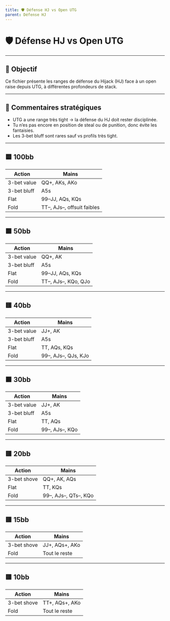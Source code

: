 ```yaml
---
title: 🛡️ Défense HJ vs Open UTG
parent: Défense HJ
---
```


# 🛡️ Défense HJ vs Open UTG

---

## 🎯 Objectif

Ce fichier présente les ranges de défense du Hijack (HJ) face à un open raise depuis UTG, à différentes profondeurs de stack.

---

## 🧠 Commentaires stratégiques

- UTG a une range très tight → la défense du HJ doit rester disciplinée.
- Tu n’es pas encore en position de steal ou de punition, donc évite les fantaisies.
- Les 3-bet bluff sont rares sauf vs profils très tight.

---

## 🟦 100bb

| Action         | Mains                                      |
|----------------|---------------------------------------------|
| 3-bet value    | QQ+, AKs, AKo                               |
| 3-bet bluff    | A5s                                         |
| Flat           | 99–JJ, AQs, KQs                             |
| Fold           | TT–, AJs–, offsuit faibles                  |

---

## 🟩 50bb

| Action         | Mains                                      |
|----------------|---------------------------------------------|
| 3-bet value    | QQ+, AK                                     |
| 3-bet bluff    | A5s                                         |
| Flat           | 99–JJ, AQs, KQs                             |
| Fold           | TT–, AJs–, KQo, QJo                         |

---

## 🟨 40bb

| Action         | Mains                                      |
|----------------|---------------------------------------------|
| 3-bet value    | JJ+, AK                                     |
| 3-bet bluff    | A5s                                         |
| Flat           | TT, AQs, KQs                                |
| Fold           | 99–, AJs–, QJs, KJo                         |

---

## 🟧 30bb

| Action         | Mains                                      |
|----------------|---------------------------------------------|
| 3-bet value    | JJ+, AK                                     |
| 3-bet bluff    | A5s                                         |
| Flat           | TT, AQs                                     |
| Fold           | 99–, AJs–, KQo                              |

---

## 🟥 20bb

| Action         | Mains                                      |
|----------------|---------------------------------------------|
| 3-bet shove    | QQ+, AK, AQs                                |
| Flat           | TT, KQs                                     |
| Fold           | 99–, AJs–, QTs–, KQo                        |

---

## 🟥 15bb

| Action         | Mains                                      |
|----------------|---------------------------------------------|
| 3-bet shove    | JJ+, AQs+, AKo                              |
| Fold           | Tout le reste                               |

---

## 🟥 10bb

| Action         | Mains                                      |
|----------------|---------------------------------------------|
| 3-bet shove    | TT+, AQs+, AKo                              |
| Fold           | Tout le reste                               |

